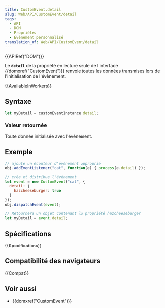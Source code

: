 ```yaml
---
title: CustomEvent.detail
slug: Web/API/CustomEvent/detail
tags:
  - API
  - DOM
  - Propriétés
  - Évènement personnalisé
translation_of: Web/API/CustomEvent/detail
---
```

{{APIRef("DOM")}}

Le **`detail`** de la propriété en lecture seule de l'interface {{domxref("CustomEvent")}} renvoie toutes les données transmises lors de l'initialisation de l'évènement.

{{AvailableInWorkers}}

## Syntaxe

```js
let myDetail = customEventInstance.detail;
```

### Valeur retournée

Toute donnée initialisée avec l'évènement.

## Exemple

```js
// ajoute un écouteur d'évènement approprié
obj.addEventListener("cat", function(e) { process(e.detail) });

// crée et distribue l'évènement
let event = new CustomEvent("cat", {
  detail: {
    hazcheeseburger: true
  }
});
obj.dispatchEvent(event);

// Retournera un objet contenant la propriété hazcheeseburger
let myDetail = event.detail;
```

## Spécifications

{{Specifications}}

## Compatibilité des navigateurs

{{Compat}}

## Voir aussi

- {{domxref("CustomEvent")}}
